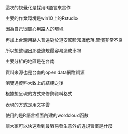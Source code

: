 這次的視覺化是採用R語言來實作

主要的作業環境是win10上的Rstudio

因為自己很關心用路人的環境

再加上台灣用路人普遍對於道安駕駛知識低落,習慣非常不良

所以想整理出那些違規最容易造成車禍

主要分析的地區是在台南

資料來源也是台南的open data網路資源

瀏覽過資料大致上的結構之後

根據想呈現的方式來修飾資料格式

表現的方式是用文字雲

使用的是R語言裡面內建的wordcloud函數

讓大家可以快速看到最容易發生意外的違規習慣是什麼
